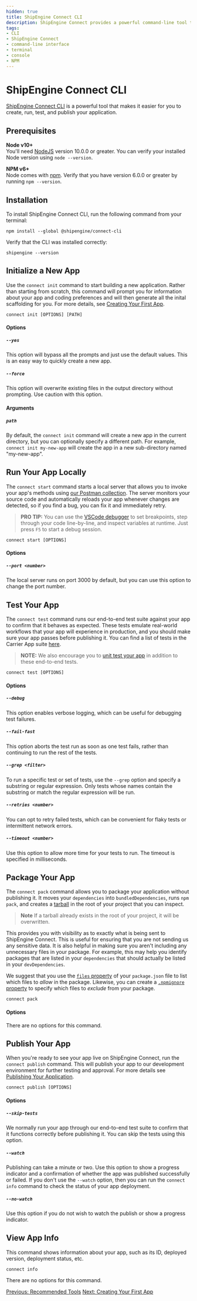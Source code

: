 ```yaml
---
hidden: true
title: ShipEngine Connect CLI
description: ShipEngine Connect provides a powerful command-line tool to make it easier to create, run, and test your app.
tags:
- CLI
- ShipEngine Connect
- command-line interface
- terminal
- console
- NPM
---
```


ShipEngine Connect CLI
=====================================
[ShipEngine Connect CLI](https://www.npmjs.com/package/@shipengine/integration-platform-cli) is a powerful tool that makes it easier for you to create, run, test, and publish your application.


Prerequisites
------------------------

**Node v10+**<br>
You'll need [NodeJS](https://nodejs.org) version 10.0.0 or greater.  You can verify your installed Node version using `node --version`.

**NPM v6+**<br>
Node comes with [npm](https://www.npmjs.com/). Verify that you have version 6.0.0 or greater by running `npm --version`.


Installation
------------------------
To install ShipEngine Connect CLI, run the following command from your terminal:

```
npm install --global @shipengine/connect-cli
```

Verify that the CLI was installed correctly:

```
shipengine --version
```


Initialize a New App
--------------------------
Use the `connect init` command to start building a new application. Rather than starting from scratch, this command will prompt you for information about your app and coding preferences and will then generate all the inital scaffolding for you. For more details, see [Creating Your First App](create-first-app.md).

```
connect init [OPTIONS] [PATH]
```

#### Options

##### `--yes`
This option will bypass all the prompts and just use the default values. This is an easy way to quickly create a new app.

##### `--force`
This option will overwrite existing files in the output directory without prompting. Use caution with this option.

#### Arguments

##### `path`
By default, the `connect init` command will create a new app in the current directory, but you can optionally specify a different path. For example, `connect init my-new-app` will create the app in a new sub-directory named "my-new-app".


Run Your App Locally
--------------------------
The `connect start` command starts a local server that allows you to invoke your app's methods using [our Postman collection](#coming-soon). The server monitors your source code and automatically reloads your app whenever changes are detected, so if you find a bug, you can fix it and immediately retry.

> **PRO TIP:** You can use the [VSCode debugger](https://code.visualstudio.com/docs/editor/debugging) to set breakpoints, step through your code line-by-line, and inspect variables at runtime. Just press `F5` to start a debug session.

```
connect start [OPTIONS]
```

#### Options

##### `--port <number>`
The local server runs on port 3000 by default, but you can use this option to change the port number.


Test Your App
--------------------------
The `connect test` command runs our end-to-end test suite against your app to confirm that it behaves as expected. These tests emulate real-world workflows that your app will experience in production, and you should make sure your app passes before publishing it.
You can find a list of tests in the Carrier App suite [here](./testing/carrier-app-tests.md).

> **NOTE:** We also encourage you to [unit test your app](testing/index.md#unit-testing) in addition to these end-to-end tests.

```
connect test [OPTIONS]
```

#### Options

##### `--debug`
This option enables verbose logging, which can be useful for debugging test failures.

##### `--fail-fast`
This option aborts the test run as soon as one test fails, rather than continuing to run the rest of the tests.

##### `--grep <filter>`
To run a specific test or set of tests, use the `--grep` option and specify a substring or regular expression. Only tests whose names contain the substring or match the regular expression will be run.

##### `--retries <number>`
You can opt to retry failed tests, which can be convenient for flaky tests or intermittent network errors.

##### `--timeout <number>`
Use this option to allow more time for your tests to run. The timeout is specified in milliseconds.

Package Your App
--------------------------
The `connect pack` command allows you to package your application without publishing it. It moves your
`dependencies` into `bundledDependencies`, runs `npm pack`, and creates
a [tarball](https://en.wikipedia.org/wiki/Tar_(computing)) in the root of your project that you can inspect. 

> **Note** If a tarball already exists in the root of your project, it will be overwritten.

This provides you with visibility as to exactly what is being sent to ShipEngine Connect. 
This is useful for ensuring that you are not sending us any sensitive data. It is also helpful in 
making sure you aren't including any unnecessary files in your package. For example, this may help 
you identify packages that are listed in your `dependencies` that should actually be listed in your
`devDependencies`.

We suggest that you use the [`files` property](https://docs.npmjs.com/files/package.json#files) of your `package.json` file to list which files to _allow_ in the package. 
Likewise, you can create a [`.npmignore` property](https://docs.npmjs.com/using-npm/developers.html#keeping-files-out-of-your-package) to specify which files to _exclude_ from your package. 

```
connect pack 
```

#### Options

There are no options for this command.

Publish Your App
--------------------------
When you're ready to see your app live on ShipEngine Connect, run the `connect publish` command. This will publish your app to our development environment for further testing and approval.  For more details see [Publishing Your Application](publish.md).

```
connect publish [OPTIONS]
```

#### Options

##### `--skip-tests`
We normally run your app through our end-to-end test suite to confirm that it functions correctly before publishing it. You can skip the tests using this option.

##### `--watch`
Publishing can take a minute or two. Use this option to show a progress indicator and a confirmation of whether the app was published successfully or failed.  If you don't use the `--watch` option, then you can run the `connect info` command to check the status of your app deployment.

##### `--no-watch`
Use this option if you do not wish to watch the publish or show a progress indicator.


View App Info
--------------------------
This command shows information about your app, such as its ID, deployed version, deployment status, etc.

```
connect info
```

There are no options for this command.



<div class="previous-next-nav">
  <a class="button button-small button-secondary" href="./tools/index.md">Previous: Recommended Tools</a>
  <a class="button button-small button-secondary" href="./create-first-app.md">Next: Creating Your First App</a>
</div>
